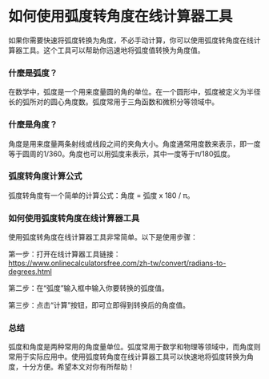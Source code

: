 如何使用弧度转角度在线计算器工具
================

如果你需要快速将弧度转换为角度，不必手动计算，你可以使用弧度转角度在线计算器工具。这个工具可以帮助你迅速地将弧度值转换为角度值。

### 什麼是弧度？

在数学中，弧度是一个用来度量圆的角的单位。在一个圆形中，弧度被定义为半径长的弧所对的圆心角度数。弧度常用于三角函数和微积分等领域中。

### 什麼是角度？

角度是用来度量两条射线或线段之间的夹角大小。角度通常用度数来表示，即一度等于圆周的1/360。角度也可以用弧度来表示，其中一度等于π/180弧度。

### 弧度转角度计算公式

弧度转角度有一个简单的计算公式：角度 = 弧度 x 180 / π。

### 如何使用弧度转角度在线计算器工具

使用弧度转角度在线计算器工具非常简单。以下是使用步骤：

第一步：打开在线计算器工具链接：<https://www.onlinecalculatorsfree.com/zh-tw/convert/radians-to-degrees.html>

第二步：在“弧度”输入框中输入你要转换的弧度值。

第三步：点击“计算”按钮，即可立即得到转换后的角度值。

### 总结

弧度和角度是两种常用的角度量单位。弧度常用于数学和物理等领域中，而角度则常用于实际应用中。使用弧度转角度在线计算器工具可以快速地将弧度转换为角度，十分方便。希望本文对你有所帮助！